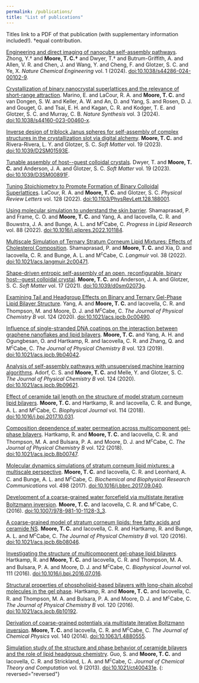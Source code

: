 ```yaml
---
permalink: /publications/
title: "List of publications"
---
```

Titles link to a PDF of that publication (with supplementary information included!). †equal contribution.

[Engineering and direct imaging of nanocube self-assembly pathways](https://tcmoore3.github.io/pdfs/zhong_et_al-natchemeng-2024.pdf). 
Zhong, Y.† and __Moore, T. C.†__ and Dwyer, T.† and Butrum-Griffith, A. and Allen, V. R. and Chen, J. and Wang, Y. and Cheng, F. and Glotzer, S. C. and Ye, X. 
 _Nature Chemical Engineering_ vol. 1 (2024). 
[doi:10.1038/s44286-024-00102-9](https://doi.org/10.1038/s44286-024-00102-9).

[Crystallization of binary nanocrystal superlattices and the relevance of short-range attraction](https://tcmoore3.github.io/pdfs/marino_et_al-nat_synthesis-2024.pdf). 
Marino, E. and LaCour, R. A. and __Moore, T. C.__ and van Dongen, S. W. and Keller, A. W. and An, D. and Yang, S. and Rosen, D. J. and Gouget, G. and Tsai, E. H. and Kagan, C. R. and Kodger, T. E. and Glotzer, S. C. and Murray, C. B. 
 _Nature Synthesis_ vol. 3 (2024). 
[doi:10.1038/s44160-023-00460-x](https://doi.org/10.1038/s44160-023-00460-x).

[Inverse design of triblock Janus spheres for self-assembly of complex structures in the crystallization slot via digital alchemy](https://tcmoore3.github.io/pdfs/rivera-rivera_et_al-soft_matter-2023.pdf). 
__Moore, T. C.__ and Rivera-Rivera, L. Y. and Glotzer, S. C. 
 _Soft Matter_ vol. 19 (2023). 
[doi:10.1039/D2SM01593E](https://doi.org/10.1039/D2SM01593E).

[Tunable assembly of host--guest colloidal crystals](https://tcmoore3.github.io/pdfs/dwyer_et_al-soft_matter-2023.pdf). 
Dwyer, T. and __Moore, T. C.__ and Anderson, J. A. and Glotzer, S. C. 
 _Soft Matter_ vol. 19 (2023). 
[doi:10.1039/D3SM00891F](https://doi.org/10.1039/D3SM00891F).

[Tuning Stoichiometry to Promote Formation of Binary Colloidal Superlattices](https://tcmoore3.github.io/pdfs/lacour_et_al-prl-2022.pdf). 
LaCour, R. A. and __Moore, T. C.__ and Glotzer, S. C. 
 _Physical Review Letters_ vol. 128 (2022). 
[doi:10.1103/PhysRevLett.128.188001](https://doi.org/10.1103/PhysRevLett.128.188001).

[Using molecular simulation to understand the skin barrier](https://tcmoore3.github.io/pdfs/shamaprasad_et_al-plr-2022.pdf). 
Shamaprasad, P. and Frame, C. O. and __Moore, T. C.__ and Yang, A. and Iacovella, C. R. and Bouwstra, J. A. and Bunge, A. L. and M<sup>c</sup>Cabe, C. 
 _Progress in Lipid Research_ vol. 88 (2022). 
[doi:10.1016/j.plipres.2022.101184](https://doi.org/10.1016/j.plipres.2022.101184).

[Multiscale Simulation of Ternary Stratum Corneum Lipid Mixtures: Effects of Cholesterol Composition](https://tcmoore3.github.io/pdfs/shamaprasad_et_al-langmuir-2022.pdf). 
Shamaprasad, P. and __Moore, T. C.__ and Xia, D. and Iacovella, C. R. and Bunge, A. L. and M<sup>c</sup>Cabe, C. 
 _Langmuir_ vol. 38 (2022). 
[doi:10.1021/acs.langmuir.2c00471](https://doi.org/10.1021/acs.langmuir.2c00471).

[Shape-driven entropic self-assembly of an open, reconfigurable, binary host--guest colloidal crystal](https://tcmoore3.github.io/pdfs/). 
__Moore, T. C.__ and Anderson, J. A. and Glotzer, S. C. 
 _Soft Matter_ vol. 17 (2021). 
[doi:10.1039/d0sm02073g](https://doi.org/10.1039/d0sm02073g).

[Examining Tail and Headgroup Effects on Binary and Ternary Gel-Phase Lipid Bilayer Structure](https://tcmoore3.github.io/pdfs/). 
Yang, A. and __Moore, T. C.__ and Iacovella, C. R. and Thompson, M. and Moore, D. J. and M<sup>c</sup>Cabe, C. 
 _The Journal of Physical Chemistry B_ vol. 124 (2020). 
[doi:10.1021/acs.jpcb.0c00490](https://doi.org/10.1021/acs.jpcb.0c00490).

[Influence of single-stranded DNA coatings on the interaction between graphene nanoflakes and lipid bilayers](https://tcmoore3.github.io/pdfs/). 
__Moore, T. C.__ and Yang, A. H. and Ogungbesan, O. and Hartkamp, R. and Iacovella, C. R. and Zhang, Q. and M<sup>c</sup>Cabe, C. 
 _The Journal of Physical Chemistry B_ vol. 123 (2019). 
[doi:10.1021/acs.jpcb.9b04042](https://doi.org/10.1021/acs.jpcb.9b04042).

[Analysis of self-assembly pathways with unsupervised machine learning algorithms](https://tcmoore3.github.io/pdfs/). 
Adorf, C. S. and __Moore, T. C.__ and Melle, Y. and Glotzer, S. C. 
 _The Journal of Physical Chemistry B_ vol. 124 (2020). 
[doi:10.1021/acs.jpcb.9b09621](https://doi.org/10.1021/acs.jpcb.9b09621).

[Effect of ceramide tail length on the structure of model stratum corneum lipid bilayers](https://tcmoore3.github.io/pdfs/). 
__Moore, T. C.__ and Hartkamp, R. and Iacovella, C. R. and Bunge, A. L. and M<sup>c</sup>Cabe, C. 
 _Biophysical Journal_ vol. 114 (2018). 
[doi:10.1016/j.bpj.2017.10.031](https://doi.org/10.1016/j.bpj.2017.10.031).

[Composition dependence of water permeation across multicomponent gel-phase bilayers](https://tcmoore3.github.io/pdfs/). 
Hartkamp, R. and __Moore, T. C.__ and Iacovella, C. R. and Thompson, M. A. and Bulsara, P. A. and Moore, D. J. and M<sup>c</sup>Cabe, C. 
 _The Journal of Physical Chemistry B_ vol. 122 (2018). 
[doi:10.1021/acs.jpcb.8b00747](https://doi.org/10.1021/acs.jpcb.8b00747).

[Molecular dynamics simulations of stratum corneum lipid mixtures: a multiscale perspective](https://tcmoore3.github.io/pdfs/). 
__Moore, T. C.__ and Iacovella, C. R. and Leonhard, A. C. and Bunge, A. L. and M<sup>c</sup>Cabe, C. 
 _Biochemical and Biophysical Research Communications_ vol. 498 (2017). 
[doi:10.1016/j.bbrc.2017.09.040](https://doi.org/10.1016/j.bbrc.2017.09.040).

[Development of a coarse-grained water forcefield via multistate iterative Boltzmann inversion](https://tcmoore3.github.io/pdfs/). 
__Moore, T. C.__ and Iacovella, C. R. and M<sup>c</sup>Cabe, C. 
 (2016). 
[doi:10.1007/978-981-10-1128-3_3](https://doi.org/10.1007/978-981-10-1128-3_3).

[A coarse-grained model of stratum corneum lipids: free fatty acids and ceramide NS](https://tcmoore3.github.io/pdfs/). 
__Moore, T. C.__ and Iacovella, C. R. and Hartkamp, R. and Bunge, A. L. and M<sup>c</sup>Cabe, C. 
 _The Journal of Physical Chemistry B_ vol. 120 (2016). 
[doi:10.1021/acs.jpcb.6b08046](https://doi.org/10.1021/acs.jpcb.6b08046).

[Investigating the structure of multicomponent gel-phase lipid bilayers](https://tcmoore3.github.io/pdfs/). 
Hartkamp, R. and __Moore, T. C.__ and Iacovella, C. R. and Thompson, M. A. and Bulsara, P. A. and Moore, D. J. and M<sup>c</sup>Cabe, C. 
 _Biophysical Journal_ vol. 111 (2016). 
[doi:10.1016/j.bpj.2016.07.016](https://doi.org/10.1016/j.bpj.2016.07.016).

[Structural properties of phospholipid-based bilayers with long-chain alcohol molecules in the gel phase](https://tcmoore3.github.io/pdfs/). 
Hartkamp, R. and __Moore, T. C.__ and Iacovella, C. R. and Thompson, M. A. and Bulsara, P. A. and Moore, D. J. and M<sup>c</sup>Cabe, C. 
 _The Journal of Physical Chemistry B_ vol. 120 (2016). 
[doi:10.1021/acs.jpcb.6b10192](https://doi.org/10.1021/acs.jpcb.6b10192).

[Derivation of coarse-grained potentials via multistate iterative Boltzmann inversion](https://tcmoore3.github.io/pdfs/). 
__Moore, T. C.__ and Iacovella, C. R. and M<sup>c</sup>Cabe, C. 
 _The Journal of Chemical Physics_ vol. 140 (2014). 
[doi:10.1063/1.4880555](https://doi.org/10.1063/1.4880555).

[Simulation study of the structure and phase behavior of ceramide bilayers and the role of lipid headgroup chemistry](https://tcmoore3.github.io/pdfs/). 
Guo, S. and __Moore, T. C.__ and Iacovella, C. R. and Strickland, L. A. and M<sup>c</sup>Cabe, C. 
 _Journal of Chemical Theory and Computation_ vol. 9 (2013). 
[doi:10.1021/ct400431e](https://doi.org/10.1021/ct400431e).
{: reversed="reversed"}
